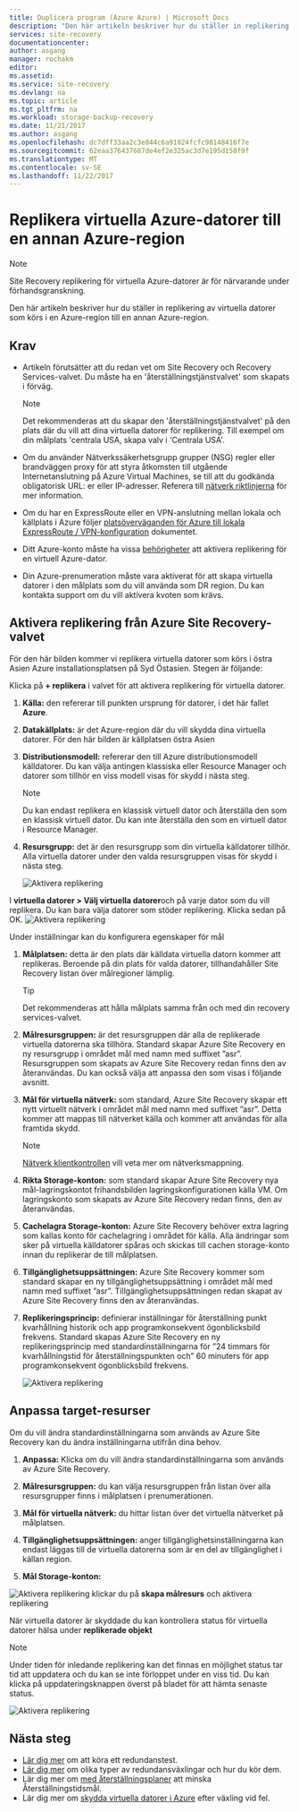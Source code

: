 ```yaml
---
title: Duplicera program (Azure Azure) | Microsoft Docs
description: "Den här artikeln beskriver hur du ställer in replikering av virtuella datorer som körs i en Azure-region till en annan region i Azure."
services: site-recovery
documentationcenter: 
author: asgang
manager: rochakm
editor: 
ms.assetid: 
ms.service: site-recovery
ms.devlang: na
ms.topic: article
ms.tgt_pltfrm: na
ms.workload: storage-backup-recovery
ms.date: 11/21/2017
ms.author: asgang
ms.openlocfilehash: dc7dff33aa2c3e844c6a91024fcfc98148416f7e
ms.sourcegitcommit: 62eaa376437687de4ef2e325ac3d7e195d158f9f
ms.translationtype: MT
ms.contentlocale: sv-SE
ms.lasthandoff: 11/22/2017
---
```

# <a name="replicate-azure-virtual-machines-to-another-azure-region"></a>Replikera virtuella Azure-datorer till en annan Azure-region



>[!NOTE]
>
> Site Recovery replikering för virtuella Azure-datorer är för närvarande under förhandsgranskning.

Den här artikeln beskriver hur du ställer in replikering av virtuella datorer som körs i en Azure-region till en annan Azure-region.

## <a name="prerequisites"></a>Krav

* Artikeln förutsätter att du redan vet om Site Recovery och Recovery Services-valvet. Du måste ha en 'återställningstjänstvalvet' som skapats i förväg.

    >[!NOTE]
    >
    > Det rekommenderas att du skapar den 'återställningstjänstvalvet' på den plats där du vill att dina virtuella datorer för replikering. Till exempel om din målplats 'centrala USA, skapa valv i 'Centrala USA'.

* Om du använder Nätverkssäkerhetsgrupp grupper (NSG) regler eller brandväggen proxy för att styra åtkomsten till utgående Internetanslutning på Azure Virtual Machines, se till att du godkända obligatorisk URL: er eller IP-adresser. Referera till [nätverk riktlinjerna](./site-recovery-azure-to-azure-networking-guidance.md) för mer information.

* Om du har en ExpressRoute eller en VPN-anslutning mellan lokala och källplats i Azure följer [platsöverväganden för Azure till lokala ExpressRoute / VPN-konfiguration](site-recovery-azure-to-azure-networking-guidance.md#guidelines-for-existing-azure-to-on-premises-expressroutevpn-configuration) dokumentet.

* Ditt Azure-konto måste ha vissa [behörigheter](site-recovery-role-based-linked-access-control.md#permissions-required-to-enable-replication-for-new-virtual-machines) att aktivera replikering för en virtuell Azure-dator.

* Din Azure-prenumeration måste vara aktiverat för att skapa virtuella datorer i den målplats som du vill använda som DR region. Du kan kontakta support om du vill aktivera kvoten som krävs.

## <a name="enable-replication-from-azure-site-recovery-vault"></a>Aktivera replikering från Azure Site Recovery-valvet
För den här bilden kommer vi replikera virtuella datorer som körs i östra Asien Azure installationsplatsen på Syd Östasien. Stegen är följande:

 Klicka på **+ replikera** i valvet för att aktivera replikering för virtuella datorer.

1. **Källa:** den refererar till punkten ursprung för datorer, i det här fallet **Azure**.

2. **Datakällplats:** är det Azure-region där du vill skydda dina virtuella datorer. För den här bilden är källplatsen östra Asien

3. **Distributionsmodell:** refererar den till Azure distributionsmodell källdatorer. Du kan välja antingen klassiska eller Resource Manager och datorer som tillhör en viss modell visas för skydd i nästa steg.

      >[!NOTE]
      >
      > Du kan endast replikera en klassisk virtuell dator och återställa den som en klassisk virtuell dator. Du kan inte återställa den som en virtuell dator i Resource Manager.

4. **Resursgrupp:** det är den resursgrupp som din virtuella källdatorer tillhör. Alla virtuella datorer under den valda resursgruppen visas för skydd i nästa steg.

    ![Aktivera replikering](./media/site-recovery-replicate-azure-to-azure/enabledrwizard1.png)

I **virtuella datorer > Välj virtuella datorer**och på varje dator som du vill replikera. Du kan bara välja datorer som stöder replikering. Klicka sedan på OK.
    ![Aktivera replikering](./media/site-recovery-replicate-azure-to-azure/virtualmachine_selection.png)


Under inställningar kan du konfigurera egenskaper för mål

1. **Målplatsen:** detta är den plats där källdata virtuella datorn kommer att replikeras. Beroende på din plats för valda datorer, tillhandahåller Site Recovery listan över målregioner lämplig.

    > [!TIP]
    > Det rekommenderas att hålla målplats samma från och med din recovery services-valvet.

2. **Målresursgruppen:** är det resursgruppen där alla de replikerade virtuella datorerna ska tillhöra. Standard skapar Azure Site Recovery en ny resursgrupp i området mål med namn med suffixet ”asr”. Resursgruppen som skapats av Azure Site Recovery redan finns den av återanvändas. Du kan också välja att anpassa den som visas i följande avsnitt.    
3. **Mål för virtuella nätverk:** som standard, Azure Site Recovery skapar ett nytt virtuellt nätverk i området mål med namn med suffixet ”asr”. Detta kommer att mappas till nätverket källa och kommer att användas för alla framtida skydd.

    > [!NOTE]
    > [Nätverk klientkontrollen](site-recovery-network-mapping-azure-to-azure.md) vill veta mer om nätverksmappning.

4. **Rikta Storage-konton:** som standard skapar Azure Site Recovery nya mål-lagringskontot frihandsbilden lagringskonfigurationen källa VM. Om lagringskonto som skapats av Azure Site Recovery redan finns, den av återanvändas.

5. **Cachelagra Storage-konton:** Azure Site Recovery behöver extra lagring som kallas konto för cachelagring i området för källa. Alla ändringar som sker på virtuella källdatorer spåras och skickas till cachen storage-konto innan du replikerar de till målplatsen.

6. **Tillgänglighetsuppsättningen:** Azure Site Recovery kommer som standard skapar en ny tillgänglighetsuppsättning i området mål med namn med suffixet ”asr”. Tillgänglighetsuppsättningen redan skapat av Azure Site Recovery finns den av återanvändas.

7.  **Replikeringsprincip:** definierar inställningar för återställning punkt kvarhållning historik och app programkonsekvent ögonblicksbild frekvens. Standard skapas Azure Site Recovery en ny replikeringsprincip med standardinställningarna för ”24 timmars för kvarhållningstid för återställningspunkten och” 60 minuters för app programkonsekvent ögonblicksbild frekvens.

    ![Aktivera replikering](./media/site-recovery-replicate-azure-to-azure/enabledrwizard3.PNG)

## <a name="customize-target-resources"></a>Anpassa target-resurser

Om du vill ändra standardinställningarna som används av Azure Site Recovery kan du ändra inställningarna utifrån dina behov.

1. **Anpassa:** Klicka om du vill ändra standardinställningarna som används av Azure Site Recovery.

2. **Målresursgruppen:** du kan välja resursgruppen från listan över alla resursgrupper finns i målplatsen i prenumerationen.

3. **Mål för virtuella nätverk:** du hittar listan över det virtuella nätverket på målplatsen.

4. **Tillgänglighetsuppsättningen:** anger tillgänglighetsinställningarna kan endast läggas till de virtuella datorerna som är en del av tillgänglighet i källan region.

5. **Mål Storage-konton:**

![Aktivera replikering](./media/site-recovery-replicate-azure-to-azure/customize.PNG) klickar du på **skapa målresurs** och aktivera replikering


När virtuella datorer är skyddade du kan kontrollera status för virtuella datorer hälsa under **replikerade objekt**

>[!NOTE]
>Under tiden för inledande replikering kan det finnas en möjlighet status tar tid att uppdatera och du kan se inte förloppet under en viss tid. Du kan klicka på uppdateringsknappen överst på bladet för att hämta senaste status.
>

![Aktivera replikering](./media/site-recovery-replicate-azure-to-azure/replicateditems.PNG)


## <a name="next-steps"></a>Nästa steg
- [Lär dig mer](site-recovery-test-failover-to-azure.md) om att köra ett redundanstest.
- [Lär dig mer](site-recovery-failover.md) om olika typer av redundansväxlingar och hur du kör dem.
- Lär dig mer om [med återställningsplaner](site-recovery-create-recovery-plans.md) att minska Återställningstidsmål.
- Lär dig mer om [skydda virtuella datorer i Azure](site-recovery-how-to-reprotect.md) efter växling vid fel.
